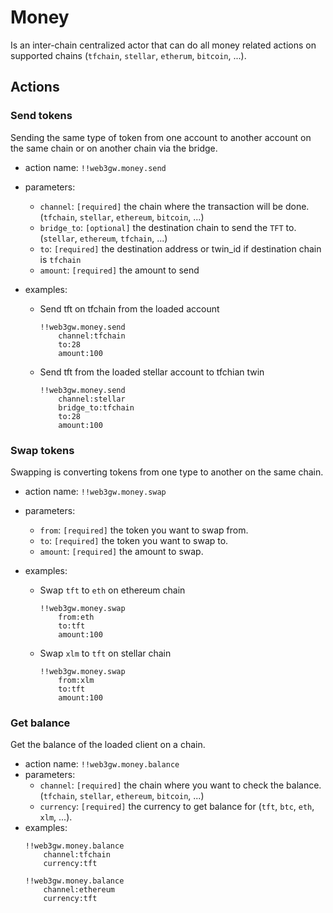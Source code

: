 # Money
Is an inter-chain centralized actor that can do all money related actions on supported chains (`tfchain`, `stellar`, `etherum`, `bitcoin`, ...).

## Actions

### Send tokens
Sending the same type of token from one account to another account on the same chain or on another chain via the bridge.
- action name: `!!web3gw.money.send`
- parameters:
    - `channel`: `[required]` the chain where the transaction will be done. (`tfchain`, `stellar`, `ethereum`, `bitcoin`, ...)
    - `bridge_to`: `[optional]` the destination chain to send the `TFT` to. (`stellar`, `ethereum`, `tfchain`, ...)
    - `to`: `[required]` the destination address or twin_id if destination chain is `tfchain`
    - `amount`: `[required]` the amount to send

- examples:
    - Send tft on tfchain from the loaded account
        ```
        !!web3gw.money.send
            channel:tfchain
            to:28
            amount:100
        ```
    - Send tft from the loaded stellar account to tfchian twin
        ```
        !!web3gw.money.send
            channel:stellar
            bridge_to:tfchain
            to:28
            amount:100
        ```

### Swap tokens
Swapping is converting tokens from one type to another on the same chain.
- action name: `!!web3gw.money.swap`
- parameters: 
    - `from`: `[required]` the token you want to swap from.
    - `to`: `[required]` the token you want to swap to.
    - `amount`: `[required]` the amount to swap.

- examples:
    - Swap `tft` to `eth` on ethereum chain
        ```
        !!web3gw.money.swap
            from:eth
            to:tft
            amount:100
        ```
    - Swap `xlm` to `tft` on stellar chain
        ```
        !!web3gw.money.swap
            from:xlm
            to:tft
            amount:100
        ```

### Get balance
Get the balance of the loaded client on a chain.
- action name: `!!web3gw.money.balance`
- parameters:
    - `channel`: `[required]` the chain where you want to check the balance. (`tfchain`, `stellar`, `ethereum`, `bitcoin`, ...)
    - `currency`: `[required]` the currency to get balance for (`tft`, `btc`, `eth`, `xlm`, ...).
- examples:
    ```
    !!web3gw.money.balance
        channel:tfchain
        currency:tft
    ```
    ```
    !!web3gw.money.balance
        channel:ethereum
        currency:tft
    ```